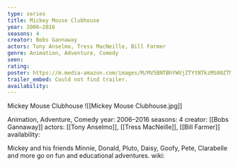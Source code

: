 ```yaml
---
type: series
title: Mickey Mouse Clubhouse
year: 2006–2016
seasons: 4
creator: Bobs Gannaway
actors: Tony Anselmo, Tress MacNeille, Bill Farmer
genre: Animation, Adventure, Comedy
seen:
rating: 
poster: https://m.media-amazon.com/images/M/MV5BNTBhYWVjZTYtNTkzMS00ZTM0LWI4NjItOTU5YzMxYWI2YWQ5XkEyXkFqcGdeQXVyNzMwOTY2NTI@._V1_SX300.jpg
trailer_embed: Could not find trailer.
availability:
---
```

Mickey Mouse Clubhouse
![[Mickey Mouse Clubhouse.jpg]]

Animation, Adventure, Comedy
year: 2006–2016
seasons: 4
creator: [[Bobs Gannaway]]
actors: [[Tony Anselmo]], [[Tress MacNeille]], [[Bill Farmer]]
availability:

Mickey and his friends Minnie, Donald, Pluto, Daisy, Goofy, Pete, Clarabelle and more go on fun and educational adventures.
wiki: 



